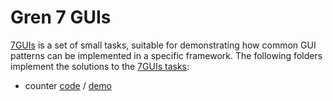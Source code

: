 # Gren 7 GUIs

[7GUIs](https://eugenkiss.github.io/7guis) is a set of small tasks, suitable for demonstrating how common GUI patterns can be implemented in a specific framework.
The following folders implement the solutions to the [7GUIs tasks](https://eugenkiss.github.io/7guis/tasks):

* counter
    [code](1-counter/src/Main.gren) /
    [demo](gui/1-counter.html)
